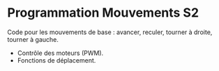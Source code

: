 # Programmation Mouvements S2
Code pour les mouvements de base : avancer, reculer, tourner à droite, tourner à gauche.
- Contrôle des moteurs (PWM).
- Fonctions de déplacement.